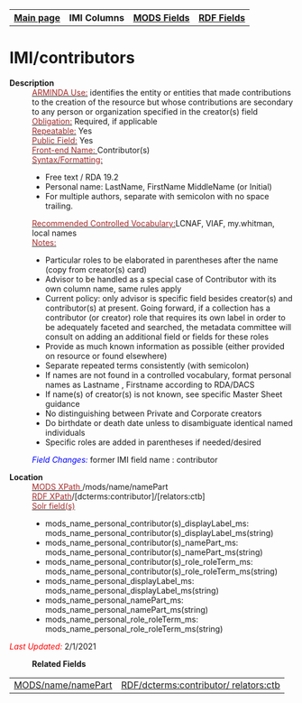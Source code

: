 <!DOCTYPE html>
<html>

<body>
<table style="width:100%">
  <tr>
    <th><a href="index.md">Main page</a></th>
	<th>IMI Columns</th>
    <th><a href="MODS.md">MODS Fields</a></th>
    <th><a href="#">RDF Fields</a></th>
  </tr>
</table>
<h1>IMI/contributors</h1>  
<dl>
  <dt><b>Description</b></dt>
  <dd><ins><font color="brown">ARMINDA Use:</font></ins> identifies the entity or entities that made contributions to the creation of the resource but whose contributions are secondary to any person or organization specified in the creator(s) field</dd>
  <dd><ins><font color="brown">Obligation:</font></ins>  Required, if applicable</dd>
  <dd><ins><font color="brown">Repeatable:</font></ins> Yes</dd>
  <dd><ins><font color="brown">Public Field:</font></ins> Yes</dd>
  <dd><ins><font color="brown">Front-end Name: </font></ins> Contributor(s)</dd>
  <dd><ins><font color="brown">Syntax/Formatting:</font></ins>
	<ul>
		<li>Free text /  RDA 19.2</li>
		<li>Personal name: LastName, FirstName MiddleName (or Initial)</li>
		<li>For multiple authors, separate with semicolon with no space trailing.</li>
	</ul>
</dd>
  <dd><ins><font color="brown">Recommended Controlled Vocabulary:</font></ins>LCNAF, VIAF, my.whitman, local names</dd>
  
  <dd><ins><font color="brown">Notes: </font></ins>
	<ul>
		<li>Particular roles to be elaborated in parentheses after the name (copy from creator(s) card)</li>
		<li>Advisor to be handled as a special case of Contributor with its own column name, same rules apply</li>
		<li> Current policy: only advisor is specific field besides creator(s) and contributor(s) at present. Going forward, if a collection has a contributor (or creator) role that requires its own label in order to be adequately faceted and searched, the metadata committee will consult on adding an additional field or fields for these roles</li>
		<li>Provide as much known information as possible (either provided on resource or found elsewhere)</li>
		<li>Separate repeated terms consistently (with semicolon)</li>
		<li>If names are not found in a controlled vocabulary, format personal names as  Lastname , Firstname according to RDA/DACS </li>
		<li>If name(s) of creator(s) is not known, see specific Master Sheet guidance</li>
		<li>No distinguishing between Private and Corporate creators</li>
		<li>Do birthdate or death date unless to disambiguate identical named individuals </li>
		<li>Specific roles are added in parentheses if needed/desired</li>
		</ul>
	</dd>
  <dd><font color="blue"><i>Field Changes: </i></font>former IMI field name : contributor</dd>
</dl>
<dl>
    <dt><b>Location</b></dt>
	  <dd> <ins><font color="brown">MODS XPath </font></ins>/mods/name/namePart</dd>
		<dd> <ins><font color="brown">RDF XPath</font></ins>/[dcterms:contributor]/[relators:ctb]</dd>
		<dd> <ins><font color="brown">Solr field(s) </font></ins>
			<ul>
				<li>mods_name_personal_contributor(s)_displayLabel_ms: mods_name_personal_contributor(s)_displayLabel_ms(string)</li>
				<li>mods_name_personal_contributor(s)_namePart_ms: mods_name_personal_contributor(s)_namePart_ms(string)</li>
				<li>mods_name_personal_contributor(s)_role_roleTerm_ms: mods_name_personal_contributor(s)_role_roleTerm_ms(string)</li>
				<li>mods_name_personal_displayLabel_ms: mods_name_personal_displayLabel_ms(string)</li>
				<li>mods_name_personal_namePart_ms: mods_name_personal_namePart_ms(string)</li>
				<li>mods_name_personal_role_roleTerm_ms: mods_name_personal_role_roleTerm_ms(string)</li>
			</ul>
		</dd>
</dl>
<dl>
	<p><font color="red"><i>Last Updated: </i></font>2/1/2021</p>
</dl>
<dl>
	<dd><b>Related Fields</b></dd>
		<table>
			<td><a href="mods.name.md">MODS/name/namePart</a></td>
			<td><a href="rdf.relators.ctb.md">RDF/dcterms:contributor/ relators:ctb</a></td>
		</table>
</dl>
</body>
</html>